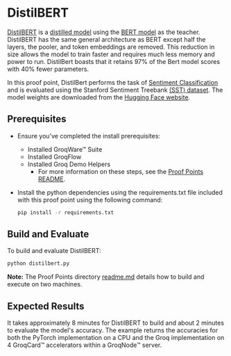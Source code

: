 # DistilBERT

[DistilBERT](https://arxiv.org/pdf/1910.01108.pdf) is a [distilled model](https://arxiv.org/pdf/1503.02531.pdf) using the [BERT model](https://arxiv.org/abs/1810.04805) as the teacher. DistilBERT has the same general architecture as BERT except half the layers, the pooler, and token embeddings are removed. This reduction in size allows the model to train faster and requires much less memory and power to run. DistilBert boasts that it retains 97% of the Bert model scores with 40% fewer parameters.

In this proof point, DistilBert performs the task of [Sentiment Classification](https://paperswithcode.com/task/sentiment-analysis) and is evaluated using the Stanford Sentiment Treebank [(SST) dataset](https://paperswithcode.com/dataset/sst). The model weights are downloaded from the [Hugging Face website](https://huggingface.co/distilbert-base-uncased-finetuned-sst-2-english).

## Prerequisites

- Ensure you've completed the install prerequisites:
  - Installed GroqWare™ Suite
  - Installed GroqFlow
  - Installed Groq Demo Helpers
    - For more information on these steps, see the [Proof Points README](../../README.md).
- Install the python dependencies using the requirements.txt file included with this proof point using the following command:

  ```bash
  pip install -r requirements.txt
  ```

## Build and Evaluate

To build and evaluate DistilBERT:

  ```bash
  python distilbert.py
  ```

**Note:** The Proof Points directory [readme.md](../../README.md) details how to build and execute on two machines.

## Expected Results

It takes approximately 8 minutes for DistilBERT to build and about 2 minutes to evaluate the model's accuracy. The example returns the accuracies for both the PyTorch implementation on a CPU and the Groq implementation on 4 GroqCard™ accelerators within a GroqNode™ server.
